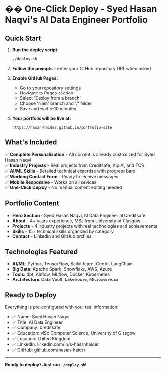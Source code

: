 # �� One-Click Deploy - Syed Hasan Naqvi's AI Data Engineer Portfolio

## Quick Start

1. **Run the deploy script:**
   ```bash
   ./deploy.sh
   ```

2. **Follow the prompts** - enter your GitHub repository URL when asked

3. **Enable GitHub Pages:**
   - Go to your repository settings
   - Navigate to Pages section
   - Select 'Deploy from a branch'
   - Choose 'main' branch and '/' folder
   - Save and wait 5-10 minutes

4. **Your portfolio will be live at:**
   ```
   https://hasan-haider.github.io/portfolio-site
   ```

## What's Included

✅ **Complete Personalization** - All content is already customized for Syed Hasan Naqvi  
✅ **Industry Projects** - Real projects from Creditsafe, KipiAl, and TCS  
✅ **AI/ML Skills** - Detailed technical expertise with progress bars  
✅ **Working Contact Form** - Ready to receive messages  
✅ **Mobile Responsive** - Works on all devices  
✅ **One-Click Deploy** - No manual content editing needed  

## Portfolio Content

- **Hero Section** - Syed Hasan Naqvi, AI Data Engineer at Creditsafe
- **About** - 4+ years experience, MSc from University of Glasgow
- **Projects** - 4 industry projects with real technologies and achievements
- **Skills** - 15+ technical skills organized by category
- **Contact** - LinkedIn and GitHub profiles

## Technologies Featured

- **AI/ML**: Python, TensorFlow, Scikit-learn, GenAI, LangChain
- **Big Data**: Apache Spark, Snowflake, AWS, Azure
- **Tools**: dbt, Airflow, MLflow, Docker, Kubernetes
- **Architecture**: Data Vault, Lakehouse, Microservices

## Ready to Deploy

Everything is pre-configured with your real information:
- ✅ Name: Syed Hasan Naqvi
- ✅ Title: AI Data Engineer
- ✅ Company: Creditsafe
- ✅ Education: MSc Computer Science, University of Glasgow
- ✅ Location: United Kingdom
- ✅ LinkedIn: linkedin.com/in/s-hasanhaider
- ✅ GitHub: github.com/hasan-haider

---

**Ready to deploy? Just run `./deploy.sh`!**
